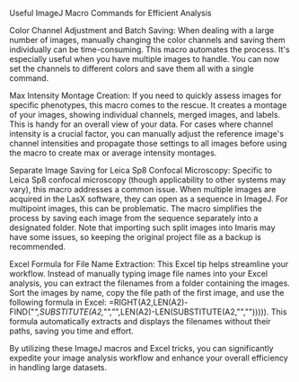 Useful ImageJ Macro Commands for Efficient Analysis

Color Channel Adjustment and Batch Saving:
When dealing with a large number of images, manually changing the color channels and saving them individually can be time-consuming. This macro automates the process. It's especially useful when you have multiple images to handle. You can now set the channels to different colors and save them all with a single command.

Max Intensity Montage Creation:
If you need to quickly assess images for specific phenotypes, this macro comes to the rescue. It creates a montage of your images, showing individual channels, merged images, and labels. This is handy for an overall view of your data. For cases where channel intensity is a crucial factor, you can manually adjust the reference image's channel intensities and propagate those settings to all images before using the macro to create max or average intensity montages.

Separate Image Saving for Leica Sp8 Confocal Microscopy:
Specific to Leica Sp8 confocal microscopy (though applicability to other systems may vary), this macro addresses a common issue. When multiple images are acquired in the LasX software, they can open as a sequence in ImageJ. For multipoint images, this can be problematic. The macro simplifies the process by saving each image from the sequence separately into a designated folder. Note that importing such split images into Imaris may have some issues, so keeping the original project file as a backup is recommended.

Excel Formula for File Name Extraction:
This Excel tip helps streamline your workflow. Instead of manually typing image file names into your Excel analysis, you can extract the filenames from a folder containing the images. Sort the images by name, copy the file path of the first image, and use the following formula in Excel: =RIGHT(A2,LEN(A2)-FIND("*",SUBSTITUTE(A2,"\","*",LEN(A2)-LEN(SUBSTITUTE(A2,"\",""))))). This formula automatically extracts and displays the filenames without their paths, saving you time and effort.

By utilizing these ImageJ macros and Excel tricks, you can significantly expedite your image analysis workflow and enhance your overall efficiency in handling large datasets.

